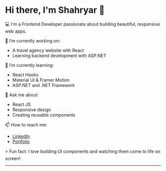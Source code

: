 # Hi there, I'm Shahryar 👋

💻 I'm a Frontend Developer passionate about building beautiful, responsive web apps.

🔭 I’m currently working on:
- A travel agency website with React
- Learning backend development with ASP.NET

🌱 I’m currently learning:
- React Hooks
- Material UI & Framer Motion
- ASP.NET and .NET Framework

💬 Ask me about:
- React JS
- Responsive design
- Creating reusable components

📫 How to reach me:
- [LinkedIn](https://www.linkedin.com/in/yourusername)
- [Portfolio](https://yourportfolio.com)

⚡ Fun fact:
I love building UI components and watching them come to life on screen!

---

